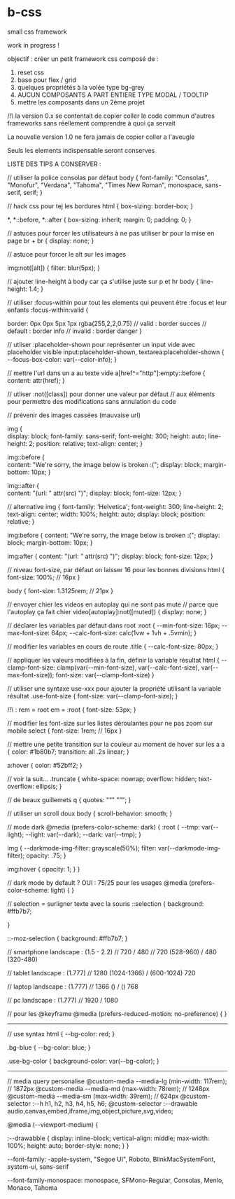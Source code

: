 # b-css
small css framework

work in progress !


objectif : créer un petit framework css composé de : 

1) reset css
2) base pour flex / grid
3) quelques propriétés à la volée type bg-grey
4) AUCUN COMPOSANTS A PART ENTIERE TYPE MODAL / TOOLTIP
5) mettre les composants dans un 2ème projet

/!\ la version 0.x se contentait de copier coller le code commun d'autres frameworks
sans réellement comprendre à quoi ça servait

La nouvelle version 1.0 ne fera jamais de copier coller a l'aveugle

Seuls les elements indispensable seront conserves


LISTE DES TIPS A CONSERVER : 

// utiliser la police consolas par défaut
body {
  font-family: "Consolas", "Monofur", "Verdana", "Tahoma", "Times New Roman", monospace, sans-serif, serif;
}

// hack css pour tej les bordures
html {
  box-sizing: border-box;
}

*,
*::before,
*::after {
  box-sizing: inherit;
  margin: 0;
  padding: 0;
}

// astuces pour forcer les utilisateurs à ne pas utiliser br pour la mise en page
br + br {
  display: none;
}

// astuce pour forcer le alt sur les images

img:not([alt]) { 
  filter: blur(5px);
}

// ajouter line-height à body car ça s'utilise juste sur p et hr
body {
  line-height: 1.4;
}

// utiliser :focus-within pour tout les elements qui peuvent être :focus et leur enfants
:focus-within:valid {

  border: 0px 0px 5px 1px rgba(255,2,2,0.75)
  // valid : border succes
  // default : border info
  // invalid : border danger
}

// utliser :placeholder-shown pour représenter un input vide avec placeholder visible
input:placeholder-shown, textarea:placeholder-shown {
  --focus-box-color: var(--color-info);
}

// mettre l'url dans un a au texte vide
a[href^="http"]:empty::before {
  content: attr(href);
}

// utliser :not([class]) pour donner une valeur par défaut 
// aux éléments pour permettre des modifications sans annulation du code


// prévenir des images cassées (mauvaise url)

img {  
  display: block;
  font-family: sans-serif;
  font-weight: 300;
  height: auto;
  line-height: 2;
  position: relative;
  text-align: center;
}

img::before {  
  content: "We're sorry, the image below is broken :(";
  display: block;
  margin-bottom: 10px;
}

img::after {  
  content: "(url: " attr(src) ")";
  display: block;
  font-size: 12px;
}



// alternative 
img {
  font-family: 'Helvetica';
  font-weight: 300;
  line-height: 2;  
  text-align: center;
  width: 100%;
  height: auto;
  display: block;
  position: relative;
}

img:before { 
  content: "We're sorry, the image below is broken :(";
  display: block;
  margin-bottom: 10px;
}

img:after { 
  content: "(url: " attr(src) ")";
  display: block;
  font-size: 12px;
}








// niveau font-size, par défaut on laisser 16 pour les bonnes divisions
html {
  font-size: 100%; // 16px
}

body {
  font-size: 1.3125rem; // 21px
}

// envoyer chier les videos en autoplay qui ne sont pas mute
// parce que l'autoplay ça fait chier
video[autoplay]:not([muted]) {
  display: none;
}

// déclarer les variables par défaut dans root
:root {
  --min-font-size: 16px;
  --max-font-size: 64px;
  --calc-font-size: calc(1vw + 1vh + .5vmin);
}

// modifier les variables en cours de route
.title {
  --calc-font-size: 80px;
}

// appliquer les valeurs modifiées à la fin, définir la variable résultat
html {
  --clamp-font-size: clamp(var(--min-font-size), var(--calc-font-size), var(--max-font-size));
  font-size: var(--clamp-font-size)
}

// utiliser une syntaxe use-xxx pour ajouter la propriété utilisant la variable résultat
.use-font-size {
  font-size: var(--clamp-font-size);
}

/!\ : rem = root em = 
:root {
  font-size: 53px;
}

// modifier les font-size sur les listes déroulantes pour ne pas zoom sur mobile
select {
  font-size: 1rem; // 16px
}

// mettre une petite transition sur la couleur au moment de hover sur les a
a {
 color: #1b80b7;
 transition: all .2s linear;
}

a:hover { color: #52bff2; }

// voir la suit... 
.truncate {
  white-space: nowrap;
  overflow: hidden;
  text-overflow: ellipsis;
}

// de beaux guillemets 
q {
    quotes: "“" "”";
}

// utiliser un scroll doux
body {
  scroll-behavior: smooth;
}

// mode dark
@media (prefers-color-scheme: dark) {
  :root {
    --tmp: var(--light);
    --light: var(--dark);
    --dark: var(--tmp);
  }

  img {
    --darkmode-img-filter: grayscale(50%);
    filter: var(--darkmode-img-filter);
    opacity: .75;
  }

  img:hover {
    opacity: 1;
  }
}

// dark mode by default ? OUI : 75/25 pour les usages
@media (prefers-color-scheme: light) {
}

// selection = surligner texte avec la souris
::selection {
  background: #ffb7b7;
  
}

::-moz-selection {
  background: #ffb7b7;
}

// smartphone landscape : (1.5 - 2.2)
// 720 / 480 
// 720 (528-960) / 480 (320-480)

// tablet landscape : (1.777)
// 1280 (1024-1366) / (600-1024) 720

// laptop landscape : (1.777)
// 1366 () / () 768

// pc landscape : (1.777)
// 1920 / 1080

// pour les @keyframe
@media (prefers-reduced-motion: no-preference) {
}

--------------
// use syntax
html {
  --bg-color: red;
}

.bg-blue {
  --bg-color: blue;
}

.use-bg-color {
  background-color: var(--bg-color);
}

-----------------------
// media query personalise
@custom-media --media-lg (min-width: 117rem); // 1872px
@custom-media --media-md (max-width: 78rem); //  1248px
@custom-media --media-sm (max-width: 39rem); //   624px
@custom-selector :--h h1, h2, h3, h4, h5, h6;
@custom-selector :--drawable audio,canvas,embed,iframe,img,object,picture,svg,video;

@media (--viewport-medium) {

  :--drawabble {
    display: inline-block;
    vertical-align: middle;
    max-width: 100%;
    height: auto;
    border-style: none;
  }
}


--font-family: -apple-system, "Segoe UI", Roboto, BlinkMacSystemFont, system-ui, sans-serif

--font-family-monospace: monospace, SFMono-Regular, Consolas, Menlo, Monaco, Tahoma
